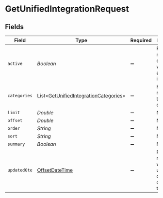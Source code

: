 # GetUnifiedIntegrationRequest


## Fields

| Field                                                                                               | Type                                                                                                | Required                                                                                            | Description                                                                                         |
| --------------------------------------------------------------------------------------------------- | --------------------------------------------------------------------------------------------------- | --------------------------------------------------------------------------------------------------- | --------------------------------------------------------------------------------------------------- |
| `active`                                                                                            | *Boolean*                                                                                           | :heavy_minus_sign:                                                                                  | Filter the results for only the workspace's active integrations                                     |
| `categories`                                                                                        | List<[GetUnifiedIntegrationCategories](../../models/operations/GetUnifiedIntegrationCategories.md)> | :heavy_minus_sign:                                                                                  | Filter the results on these categories                                                              |
| `limit`                                                                                             | *Double*                                                                                            | :heavy_minus_sign:                                                                                  | N/A                                                                                                 |
| `offset`                                                                                            | *Double*                                                                                            | :heavy_minus_sign:                                                                                  | N/A                                                                                                 |
| `order`                                                                                             | *String*                                                                                            | :heavy_minus_sign:                                                                                  | N/A                                                                                                 |
| `sort`                                                                                              | *String*                                                                                            | :heavy_minus_sign:                                                                                  | N/A                                                                                                 |
| `summary`                                                                                           | *Boolean*                                                                                           | :heavy_minus_sign:                                                                                  | N/A                                                                                                 |
| `updatedGte`                                                                                        | [OffsetDateTime](https://docs.oracle.com/javase/8/docs/api/java/time/OffsetDateTime.html)           | :heavy_minus_sign:                                                                                  | Return only results whose updated date is equal or greater to this value                            |